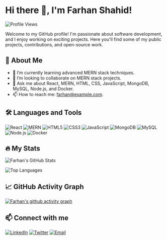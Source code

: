 # Hi there 👋, I'm Farhan Shahid!

![Profile Views](https://komarev.com/ghpvc/?username=farhan7479&color=green)

Welcome to my GitHub profile! I'm passionate about software development, and I enjoy working on exciting projects. Here you'll find some of my public projects, contributions, and open-source work.

## 🚀 About Me

- 🌱 I’m currently learning advanced MERN stack techniques.
- 👯 I’m looking to collaborate on MERN stack projects.
- 💬 Ask me about React, MERN, HTML, CSS, JavaScript, MongoDB, MySQL, Node.js, and Docker.
- 📫 How to reach me: [farhan@example.com](mailto:farhan078609@gmail.com).

## 🛠️ Languages and Tools

![React](https://img.shields.io/badge/React-61DAFB?style=for-the-badge&logo=react&logoColor=white)
![MERN](https://img.shields.io/badge/MERN-3DDC84?style=for-the-badge&logo=javascript&logoColor=white)
![HTML5](https://img.shields.io/badge/HTML5-E34F26?style=for-the-badge&logo=html5&logoColor=white)
![CSS3](https://img.shields.io/badge/CSS3-1572B6?style=for-the-badge&logo=css3&logoColor=white)
![JavaScript](https://img.shields.io/badge/JavaScript-F7DF1E?style=for-the-badge&logo=javascript&logoColor=323330)
![MongoDB](https://img.shields.io/badge/MongoDB-47A248?style=for-the-badge&logo=mongodb&logoColor=white)
![MySQL](https://img.shields.io/badge/MySQL-4479A1?style=for-the-badge&logo=mysql&logoColor=white)
![Node.js](https://img.shields.io/badge/Node.js-339933?style=for-the-badge&logo=nodedotjs&logoColor=white)
![Docker](https://img.shields.io/badge/Docker-2496ED?style=for-the-badge&logo=docker&logoColor=white)

## 🔥 My Stats

![Farhan's GitHub Stats](https://github-readme-stats.vercel.app/api?username=farhan7479&show_icons=true&hide_border=true&theme=radical)

![Top Languages](https://github-readme-stats.vercel.app/api/top-langs/?username=farhan7479&layout=compact&theme=radical)

## 📈 GitHub Activity Graph

[![Farhan's github activity graph](https://github-readme-activity-graph.vercel.app/graph?username=farhan7479&theme=react-dark)](https://github.com/ashutosh00710/github-readme-activity-graph)

## 📫 Connect with me

[![LinkedIn](https://img.shields.io/badge/LinkedIn-blue?style=for-the-badge&logo=linkedin&logoColor=white)](https://www.linkedin.com/in/farhan-shahid-709baa248/)
[![Twitter](https://img.shields.io/badge/Twitter-1DA1F2?style=for-the-badge&logo=twitter&logoColor=white)](https://twitter.com/your-twitter-username)
[![Email](https://img.shields.io/badge/Email-D14836?style=for-the-badge&logo=gmail&logoColor=white)](mailto:farhan078609@gmail.com)

